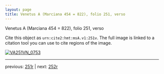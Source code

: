 ```yaml
---
layout: page
title: Venetus A (Marciana 454 = 822), folio 251, verso
---
```


Venetus A (Marciana 454 = 822), folio 251, verso

Cite this object as `urn:cite2:hmt:msA.v1:251v`.  The full image is linked to a citation tool you can use to cite regions of the image.

[![VA251VN_0753](http://www.homermultitext.org/iipsrv?IIIF=/project/homer/pyramidal/deepzoom/hmt/vaimg/2017a/VA251VN_0753.tif/full/800,/0/default.jpg)](http://www.homermultitext.org/ict2/?urn=urn:cite2:hmt:vaimg.2017a:VA251VN_0753) 

---

previous:  [251r](../251r/) | next: [252r](../252r/)